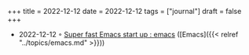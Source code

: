 +++
title = 2022-12-12
date = 2022-12-12
tags = ["journal"]
draft = false
+++

-   2022-12-12 ◦ [Super fast Emacs start
    up : emacs](https://www.reddit.com/r/emacs/comments/xb6qdm/super_fast_emacs_start_up/) ([Emacs]({{< relref "../topics/emacs.md" >}}))
